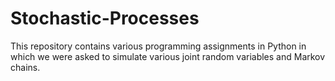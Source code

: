 # Stochastic-Processes

This repository contains various programming assignments in Python in which we were asked to simulate various joint random variables and Markov chains.
